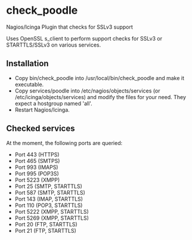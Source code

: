 check\_poodle
============

Nagios/Icinga Plugin that checks for SSLv3 support

Uses OpenSSL s\_client to perform support checks for SSLv3
or STARTTLS/SSLv3 on various services.

Installation
------------

* Copy bin/check\_poodle into /usr/local/bin/check\_poodle and make it 
  executable.
* Copy services/poodle into /etc/nagios/objects/services (or
  /etc/icinga/objects/services) and modify the files for your need. 
  They expect a hostgroup named 'all'.
* Restart Nagios/Icinga.

Checked services
----------------

At the moment, the following ports are queried:

* Port 443 (HTTPS)
* Port 465 (SMTPS)
* Port 993 (IMAPS)
* Port 995 (POP3S)
* Port 5223 (XMPP)
* Port 25 (SMTP, STARTTLS)
* Port 587 (SMTP, STARTTLS)
* Port 143 (IMAP, STARTTLS)
* Port 110 (POP3, STARTTLS)
* Port 5222 (XMPP, STARTTLS)
* Port 5269 (XMPP, STARTTLS)
* Port 20 (FTP, STARTTLS)
* Port 21 (FTP, STARTTLS)

